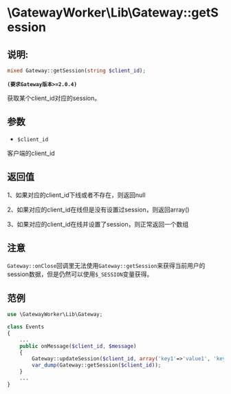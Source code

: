 # \GatewayWorker\Lib\Gateway::getSession
## 说明:
```php
mixed Gateway::getSession(string $client_id);
```
**``` (要求Gateway版本>=2.0.4) ```**

获取某个client_id对应的session。


## 参数

* ```$client_id```


客户端的client_id


## 返回值

1、如果对应的client_id下线或者不存在，则返回null

2、如果对应的client_id在线但是没有设置过session，则返回array()

3、如果对应的client_id在线并设置了session，则正常返回一个数组

## 注意
```Gateway::onClose```回调里无法使用```Gateway::getSession```来获得当前用户的session数据，但是仍然可以使用```$_SESSION```变量获得。

## 范例
```php
use \GatewayWorker\Lib\Gateway;

class Events
{
    ...
    public onMessage($client_id, $message)
    {
        Gateway::updateSession($client_id, array('key1'=>'value1', 'key2'=>'value2'));
        var_dump(Gateway::getSession($client_id));
    }
    ...
}
```
